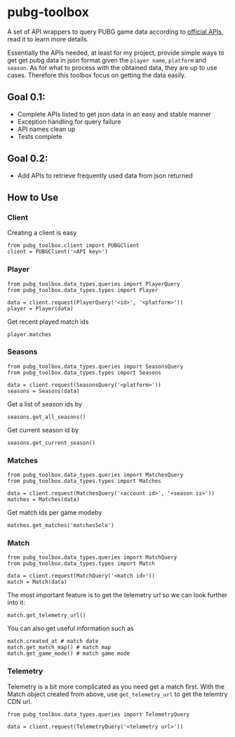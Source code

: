 # pubg-toolbox
A set of API wrappers to query PUBG game data according to [official APIs](https://documentation.pubg.com/en/introduction.html#json-api), read it to learn more details.

Essentially the APIs needed, at least for my project, provide simple ways to get get pubg data in json format given the `player name`, `platform` and `season`. As for what to process with the obtained data, they are up to use cases. Therefore this toolbox focus on getting the data easily.

## Goal 0.1:
* Complete APIs listed to get json data in an easy and stable manner
* Exception handling for query failure
* API names clean up
* Tests complete

## Goal 0.2:
* Add APIs to retrieve frequently used data from json returned

## How to Use

### Client
Creating a client is easy
```
from pubg_toolbox.client import PUBGClient
client = PUBGClient('<API key>')
```

### Player
```
from pubg_toolbox.data_types.queries import PlayerQuery
from pubg_toolbox.data_types.types import Player

data = client.request(PlayerQuery('<id>', '<platform>'))
player = Player(data)
```
Get recent played match ids
```
player.matches
```

### Seasons
```
from pubg_toolbox.data_types.queries import SeasonsQuery
from pubg_toolbox.data_types.types import Seasons

data = client.request(SeasonsQuery('<platform>'))
seasons = Seasons(data)
```

Get a list of season ids by
```
seasons.get_all_seasons()
```

Get current season id by
```
seasons.get_current_season()
```

### Matches
```
from pubg_toolbox.data_types.queries import MatchesQuery
from pubg_toolbox.data_types.types import Matches

data = client.request(MatchesQuery('<account id>', '<season is>'))
matches = Matches(data)
```

Get match ids per game modeby
```
matches.get_matches('matchesSolo')

```

### Match
```
from pubg_toolbox.data_types.queries import MatchQuery
from pubg_toolbox.data_types.types import Match

data = client.request(MatchQuery('<match id>'))
match = Match(data)
```
The most important feature is to get the telemetry url so we can look further into it:
```
match.get_telemetry_url()
```

You can also get useful information such as
```
match.created_at # match date
match.get_match_map() # match map
match.get_game_mode() # match game mode
```

### Telemetry
Telemetry is a bit more complicated as you need get a match first.
With the Match object created from above, use `get_telemetry_url` to get the telemtry CDN url.
```
from pubg_toolbox.data_types.queries import TelemetryQuery

data = client.request(TelemetryQuery('<telemetry url>'))
```


